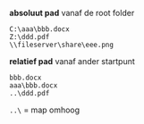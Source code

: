 **absoluut pad**
vanaf de root folder
```
C:\aaa\bbb.docx 
Z:\ddd.pdf 
\\fileserver\share\eee.png
```
**relatief pad**
vanaf ander startpunt
```
bbb.docx 
aaa\bbb.docx 
..\ddd.pdf
```

`..\` = map omhoog



